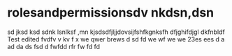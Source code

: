 # rolesandpermissionsdv nkdsn,dsn 
sd jksd ksd
sdnk lsnlksf
 ,mn kjsdsdfjljjdovsijfshfkgnksfh dfjghifdjgl dkfnbldf
Test edited
fvdfv
v kv f x
we qwer brews d sd fd
we wf we we 23es ees 
d  a ad da
ds fsd d
 fwfdd  rfr
fw fd fd
